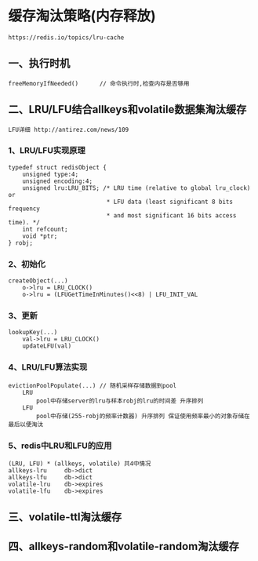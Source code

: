 # 缓存淘汰策略(内存释放)
    https://redis.io/topics/lru-cache
  
## 一、执行时机
    freeMemoryIfNeeded()      // 命令执行时,检查内存是否够用

## 二、LRU/LFU结合allkeys和volatile数据集淘汰缓存
    LFU详细 http://antirez.com/news/109
### 1、LRU/LFU实现原理
    typedef struct redisObject {
        unsigned type:4;
        unsigned encoding:4;
        unsigned lru:LRU_BITS; /* LRU time (relative to global lru_clock) or
                                * LFU data (least significant 8 bits frequency
                                * and most significant 16 bits access time). */
        int refcount;
        void *ptr;
    } robj;

### 2、初始化
    createObject(...)
        o->lru = LRU_CLOCK()
        o->lru = (LFUGetTimeInMinutes()<<8) | LFU_INIT_VAL

### 3、更新
    lookupKey(...)
        val->lru = LRU_CLOCK()
        updateLFU(val)

### 4、LRU/LFU算法实现
    evictionPoolPopulate(...) // 随机采样存储数据到pool
        LRU
            pool中存储server的lru与样本robj的lru的时间差 升序排列
        LFU
            pool中存储(255-robj的频率计数器) 升序排列 保证使用频率最小的对象存储在最后以便淘汰

### 5、redis中LRU和LFU的应用
    (LRU, LFU) * (allkeys, volatile) 共4中情况
    allkeys-lru     db->dict
    allkeys-lfu     db->dict
    volatile-lru    db->expires
    volatile-lfu    db->expires

## 三、volatile-ttl淘汰缓存

## 四、allkeys-random和volatile-random淘汰缓存
